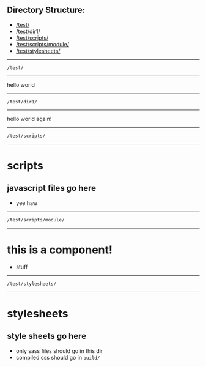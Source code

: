 ## Directory Structure:
 - [/test/](#/test/)
 - [/test/dir1/](#/test/dir1/)
 - [/test/scripts/](#/test/scripts/)
 - [/test/scripts/module/](#/test/scripts/module/)
 - [/test/stylesheets/](#/test/stylesheets/)

---------------------
`/test/`<a name="/test/"></a>

---------------------
hello world

---------------------
`/test/dir1/`<a name="/test/dir1/"></a>

---------------------
hello world again!

---------------------
`/test/scripts/`<a name="/test/scripts/"></a>

---------------------
# scripts

## javascript files go here
- yee haw

---------------------
`/test/scripts/module/`<a name="/test/scripts/module/"></a>

---------------------
# this is a component!

- stuff
---------------------
`/test/stylesheets/`<a name="/test/stylesheets/"></a>

---------------------
# stylesheets

## style sheets go here
- only sass files should go in this dir
- compiled css should go in `build/`
